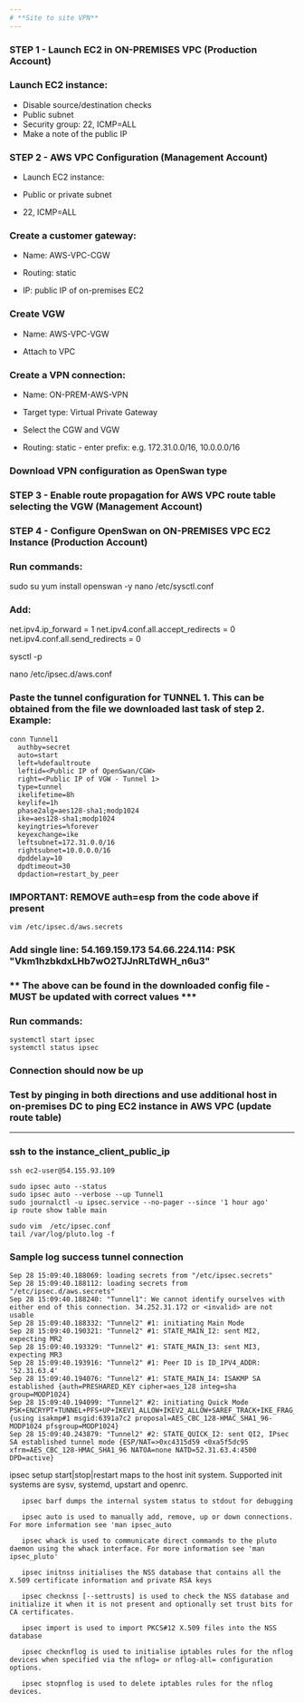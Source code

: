 ```yaml
---
# **Site to site VPN**
---
```


### STEP 1 - Launch EC2 in ON-PREMISES VPC (Production Account)

### **Launch EC2 instance:**

- Disable source/destination checks
- Public subnet
- Security group: 22, ICMP=ALL
- Make a note of the public IP

### **STEP 2 - AWS VPC Configuration (Management Account)**

- Launch EC2 instance:

- Public or private subnet

- 22, ICMP=ALL

### **Create a customer gateway:**

- Name: AWS-VPC-CGW

- Routing: static

- IP: public IP of on-premises EC2

### **Create VGW**

- Name: AWS-VPC-VGW

- Attach to VPC

### **Create a VPN connection:**

- Name: ON-PREM-AWS-VPN

- Target type: Virtual Private Gateway

- Select the CGW and VGW

- Routing: static - enter prefix: e.g. 172.31.0.0/16, 10.0.0.0/16

### **Download VPN configuration as OpenSwan type**

### **STEP 3 - Enable route propagation for AWS VPC route table selecting the VGW (Management Account)**

### **STEP 4 - Configure OpenSwan on ON-PREMISES VPC EC2 Instance (Production Account)**

### **Run commands:**

sudo su
yum install openswan -y
nano /etc/sysctl.conf

### **Add:**

net.ipv4.ip_forward = 1
net.ipv4.conf.all.accept_redirects = 0
net.ipv4.conf.all.send_redirects = 0

sysctl -p

nano /etc/ipsec.d/aws.conf

### **Paste the tunnel configuration for TUNNEL 1. This can be obtained from the file we downloaded last task of step 2. Example:**

```
conn Tunnel1
  authby=secret
  auto=start
  left=%defaultroute
  leftid=<Public IP of OpenSwan/CGW>
  right=<Public IP of VGW - Tunnel 1>
  type=tunnel
  ikelifetime=8h
  keylife=1h
  phase2alg=aes128-sha1;modp1024
  ike=aes128-sha1;modp1024
  keyingtries=%forever
  keyexchange=ike
  leftsubnet=172.31.0.0/16
  rightsubnet=10.0.0.0/16
  dpddelay=10
  dpdtimeout=30
  dpdaction=restart_by_peer
```

### **IMPORTANT: REMOVE auth=esp from the code above if present**

```
vim /etc/ipsec.d/aws.secrets
```

### **Add single line: 54.169.159.173 54.66.224.114: PSK "Vkm1hzbkdxLHb7wO2TJJnRLTdWH_n6u3"**

### ** The above can be found in the downloaded config file - MUST be updated with correct values \***

### **Run commands:**

```
systemctl start ipsec
systemctl status ipsec
```

### **Connection should now be up**

### **Test by pinging in both directions and use additional host in on-premises DC to ping EC2 instance in AWS VPC (update route table)**

---

### **ssh to the instance_client_public_ip**

```
ssh ec2-user@54.155.93.109
```

```
sudo ipsec auto --status
sudo ipsec auto --verbose --up Tunnel1
sudo journalctl -u ipsec.service --no-pager --since '1 hour ago'
ip route show table main
```

```
sudo vim  /etc/ipsec.conf
tail /var/log/pluto.log -f

```

### **Sample log success tunnel connection**

```
Sep 28 15:09:40.188069: loading secrets from "/etc/ipsec.secrets"
Sep 28 15:09:40.188112: loading secrets from "/etc/ipsec.d/aws.secrets"
Sep 28 15:09:40.188240: "Tunnel1": We cannot identify ourselves with either end of this connection. 34.252.31.172 or <invalid> are not usable
Sep 28 15:09:40.188332: "Tunnel2" #1: initiating Main Mode
Sep 28 15:09:40.190321: "Tunnel2" #1: STATE_MAIN_I2: sent MI2, expecting MR2
Sep 28 15:09:40.193329: "Tunnel2" #1: STATE_MAIN_I3: sent MI3, expecting MR3
Sep 28 15:09:40.193916: "Tunnel2" #1: Peer ID is ID_IPV4_ADDR: '52.31.63.4'
Sep 28 15:09:40.194076: "Tunnel2" #1: STATE_MAIN_I4: ISAKMP SA established {auth=PRESHARED_KEY cipher=aes_128 integ=sha group=MODP1024}
Sep 28 15:09:40.194099: "Tunnel2" #2: initiating Quick Mode PSK+ENCRYPT+TUNNEL+PFS+UP+IKEV1_ALLOW+IKEV2_ALLOW+SAREF_TRACK+IKE_FRAG_ALLOW+ESN_NO {using isakmp#1 msgid:6391a7c2 proposal=AES_CBC_128-HMAC_SHA1_96-MODP1024 pfsgroup=MODP1024}
Sep 28 15:09:40.243879: "Tunnel2" #2: STATE_QUICK_I2: sent QI2, IPsec SA established tunnel mode {ESP/NAT=>0xc4315d59 <0xa5f5dc95 xfrm=AES_CBC_128-HMAC_SHA1_96 NATOA=none NATD=52.31.63.4:4500 DPD=active}
```

ipsec setup start|stop|restart maps to the host init system. Supported init systems are sysv, systemd, upstart and openrc.

       ipsec barf dumps the internal system status to stdout for debugging

       ipsec auto is used to manually add, remove, up or down connections. For more information see 'man ipsec_auto

       ipsec whack is used to communicate direct commands to the pluto daemon using the whack interface. For more information see 'man ipsec_pluto'

       ipsec initnss initialises the NSS database that contains all the X.509 certificate information and private RSA keys

       ipsec checknss [--settrusts] is used to check the NSS database and initialize it when it is not present and optionally set trust bits for CA certificates.

       ipsec import is used to import PKCS#12 X.509 files into the NSS database

       ipsec checknflog is used to initialise iptables rules for the nflog devices when specified via the nflog= or nflog-all= configuration options.

       ipsec stopnflog is used to delete iptables rules for the nflog devices.

